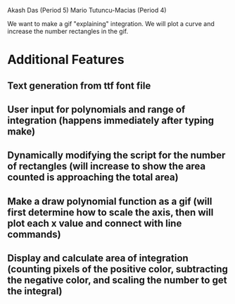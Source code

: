 Akash Das (Period 5)
Mario Tutuncu-Macias (Period 4)


We want to make a gif "explaining" integration. We will plot a curve and increase the number rectangles in the gif.

# Additional Features

## Text generation from ttf font file

## User input for polynomials and range of integration (happens immediately after typing make)

## Dynamically modifying the script for the number of rectangles (will increase to show the area counted is approaching the total area)

## Make a draw polynomial function as a gif (will first determine how to scale the axis, then will plot each x value and connect with line commands)

## Display and calculate area of integration (counting pixels of the positive color, subtracting the negative color, and scaling the number to get the integral)



